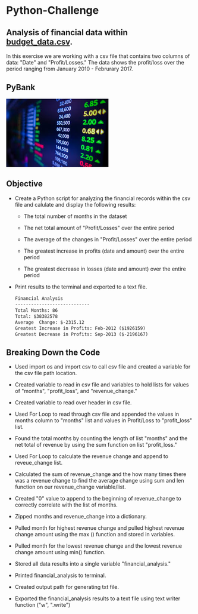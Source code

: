 # Python-Challenge

## Analysis of financial data within [budget_data.csv](PyBank/budget_data.csv). 

In this exercise we are working with a csv file that contains two columns of data: "Date" and "Profit/Losses."
The data shows the profit/loss over the period ranging from January 2010 - Februrary 2017.

## PyBank

![Revenue](images/analysis.png)

## Objective

* Create a Python script for analyzing the financial records within the csv file and calulate and display the following results:

  * The total number of months in the dataset

  * The net total amount of "Profit/Losses" over the entire period

  * The average of the changes in "Profit/Losses" over the entire period

  * The greatest increase in profits (date and amount) over the entire period

  * The greatest decrease in losses (date and amount) over the entire period

* Print results to the terminal and exported to a text file.

  ```text
  Financial Analysis
  ----------------------------
  Total Months: 86
  Total: $38382578
  Average  Change: $-2315.12
  Greatest Increase in Profits: Feb-2012 ($1926159)
  Greatest Decrease in Profits: Sep-2013 ($-2196167)
  ```
## Breaking Down the Code

  * Used import os and import csv to call csv file and created a variable for the csv file path location.

  * Created variable to read in csv file and variables to hold lists for values of "months", "profit_loss", and "revenue_change." 

  * Created variable to read over header in csv file.

  * Used For Loop to read through csv file and appended the values in months column to "months" list and values in Profit/Loss to "profit_loss" list.

  * Found the total months by counting the length of list "months" and the net total of revenue by using the sum function on list "profit_loss."

  * Used For Loop to calculate the revenue change and append to reveue_change list.

  * Calculated the sum of revenue_change and the how many times there was a revenue change to find the average change using sum and len function on our revenue_change variable/list.

  * Created "0" value to append to the beginning of revenue_change to correctly correlate with the list of months.

  * Zipped months and revenue_change into a dictionary.

  * Pulled month for highest revenue change and pulled highest revenue change amount using the max () function and stored in variables.

  * Pulled month for the lowest revenue change and the lowest revenue change amount using min() function.

  * Stored all data results into a single variable "financial_analysis."

  * Printed financial_analysis to terminal.

  * Created output path for generating txt file.

  * Exported the financial_analysis results to a text file using text writer function ("w", ".write")


